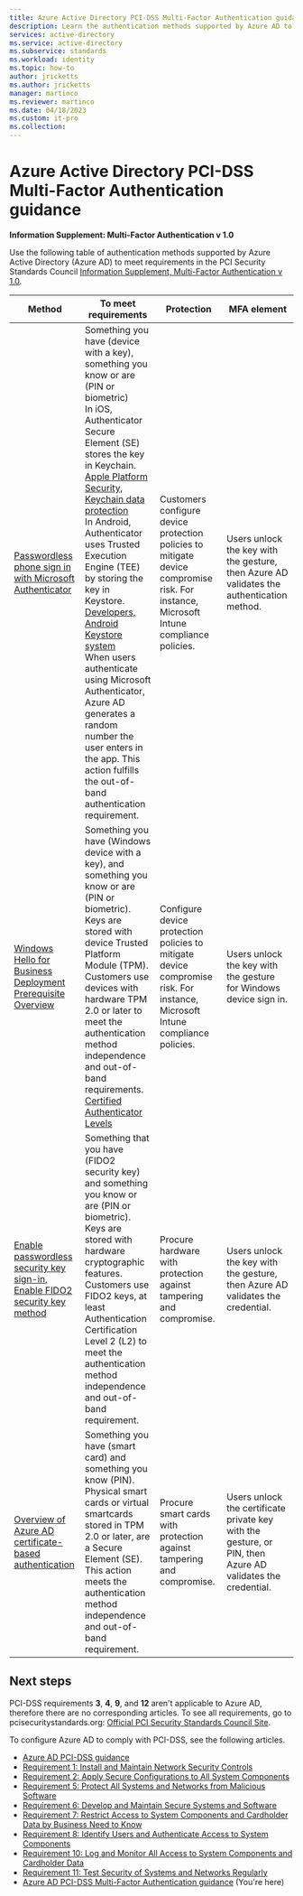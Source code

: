 ```yaml
---
title: Azure Active Directory PCI-DSS Multi-Factor Authentication guidance
description: Learn the authentication methods supported by Azure AD to meet PCI MFA requirements
services: active-directory 
ms.service: active-directory
ms.subservice: standards
ms.workload: identity
ms.topic: how-to
author: jricketts
ms.author: jricketts
manager: martinco
ms.reviewer: martinco
ms.date: 04/18/2023
ms.custom: it-pro
ms.collection: 
---
```


# Azure Active Directory PCI-DSS Multi-Factor Authentication guidance 
**Information Supplement: Multi-Factor Authentication v 1.0**

Use the following table of authentication methods supported by Azure Active Directory (Azure AD) to meet requirements in the PCI Security Standards Council [Information Supplement, Multi-Factor Authentication v 1.0](https://listings.pcisecuritystandards.org/pdfs/Multi-Factor-Authentication-Guidance-v1.pdf).

|Method|To meet requirements|Protection|MFA element|
|-|-|-|-|
|[Passwordless phone sign in with Microsoft Authenticator](../authentication/howto-authentication-passwordless-phone.md)|Something you have (device with a key), something you know or are (PIN or biometric) </br> In iOS, Authenticator Secure Element (SE) stores the key in Keychain. [Apple Platform Security, Keychain data protection](https://support.apple.com/guide/security/keychain-data-protection-secb0694df1a/web) </br> In Android, Authenticator uses Trusted Execution Engine (TEE) by storing the key in Keystore. [Developers, Android Keystore system](https://developer.android.com/training/articles/keystore) </br> When users authenticate using Microsoft Authenticator, Azure AD generates a random number the user enters in the app. This action fulfills the out-of-band authentication requirement. |Customers configure device protection policies to mitigate device compromise risk. For instance, Microsoft Intune compliance policies. |Users unlock the key with the gesture, then Azure AD validates the authentication method. |
|[Windows Hello for Business Deployment Prerequisite Overview](/windows/security/identity-protection/hello-for-business/hello-identity-verification) |Something you have (Windows device with a key), and something you know or are (PIN or biometric). </br> Keys are stored with device Trusted Platform Module (TPM). Customers use devices with hardware TPM 2.0 or later to meet the authentication method independence and out-of-band requirements. </br> [Certified Authenticator Levels](https://fidoalliance.org/certification/authenticator-certification-levels/)|Configure device protection policies to mitigate device compromise risk. For instance, Microsoft Intune compliance policies. |Users unlock the key with the gesture for Windows device sign in.|
|[Enable passwordless security key sign-in, Enable FIDO2 security key method](../authentication/howto-authentication-passwordless-security-key.md)|Something that you have (FIDO2 security key) and something you know or are (PIN or biometric). </br> Keys are stored with hardware cryptographic features. Customers use FIDO2 keys, at least Authentication Certification Level 2 (L2) to meet the authentication method independence and out-of-band requirement.|Procure hardware with protection against tampering and compromise.|Users unlock the key with the gesture, then Azure AD validates the credential.  |
|[Overview of Azure AD certificate-based authentication](../authentication/concept-certificate-based-authentication.md)|Something you have (smart card) and something you know (PIN). </br> Physical smart cards or virtual smartcards stored in TPM 2.0 or later, are a Secure Element (SE). This action meets the authentication method independence and out-of-band requirement.|Procure smart cards with protection against tampering and compromise.|Users unlock the certificate private key with the gesture, or PIN, then Azure AD validates the credential. |

## Next steps

PCI-DSS requirements **3**, **4**, **9**, and **12** aren't applicable to Azure AD, therefore there are no corresponding articles. To see all requirements, go to pcisecuritystandards.org: [Official PCI Security Standards Council Site](https://docs-prv.pcisecuritystandards.org/PCI%20DSS/Standard/PCI-DSS-v4_0.pdf).

To configure Azure AD to comply with PCI-DSS, see the following articles. 

* [Azure AD PCI-DSS guidance](azure-ad-pci-dss-guidance.md) 
* [Requirement 1: Install and Maintain Network Security Controls](pci-requirement-1.md)
* [Requirement 2: Apply Secure Configurations to All System Components](pci-requirement-2.md)
* [Requirement 5: Protect All Systems and Networks from Malicious Software](pci-requirement-5.md)
* [Requirement 6: Develop and Maintain Secure Systems and Software](pci-requirement-6.md)
* [Requirement 7: Restrict Access to System Components and Cardholder Data by Business Need to Know](pci-requirement-7.md)
* [Requirement 8: Identify Users and Authenticate Access to System Components](pci-requirement-8.md)
* [Requirement 10: Log and Monitor All Access to System Components and Cardholder Data](pci-requirement-10.md)
* [Requirement 11: Test Security of Systems and Networks Regularly](pci-requirement-11.md)
* [Azure AD PCI-DSS Multi-Factor Authentication guidance](azure-ad-pci-dss-mfa.md) (You're here)
